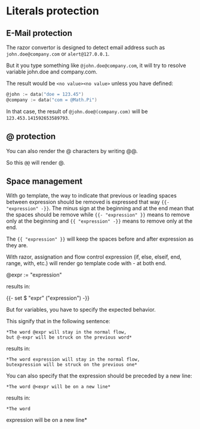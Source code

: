 # Literals protection

## E-Mail protection

The razor convertor is designed to detect email address such as `john.doe@company.com` or `alert@127.0.0.1`.

But it you type something like `@john.doe@company.com`, it will try to resolve variable john.doe and company.com.

The result would be `<no value><no value>` unless you have defined:

```go
@john := data("doe = 123.45")
@company := data("com = @Math.Pi")
```

In that case, the result of `@john.doe@(company.com)` will be `123.453.141592653589793`.

## &#64; protection

You can also render the &#64; characters by writing &#64;&#64;.

So this `@@` will render &#64;.

## Space management

With go template, the way to indicate that previous or leading spaces between expression should be removed is expressed
that way `{{- "expression" -}}`. The minus sign at the beginning and at the end mean that the spaces should be remove while
`{{- "expression" }}` means to remove only at the beginning and `{{ "expression" -}}` means to remove only at the end.

The `{{ "expression" }}` will keep the spaces before and after expression as they are.

With razor, assignation and flow control expression (if, else, elseif, end, range, with, etc.) will render go template code with - at both end.

@expr := "expression"

results in:

 {{- set $ "expr" ("expression") -}}

But for variables, you have to specify the expected behavior.

This signify that in the following sentence:

    *The word @expr will stay in the normal flow,
    but @-expr will be struck on the previous word*

results in:

    *The word expression will stay in the normal flow,
    butexpression will be struck on the previous one*

You can also specify that the expression should be preceded by a new line:

    *The word @<expr will be on a new line*

results in:

    *The word
expression will be on a new line*